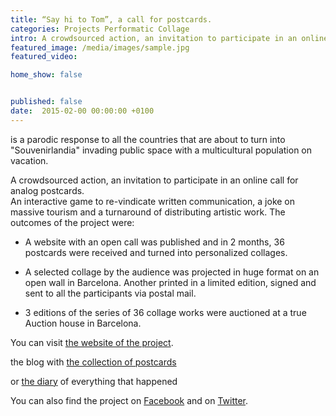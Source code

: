 ```yaml
---
title: “Say hi to Tom”, a call for postcards.
categories: Projects Performatic Collage
intro: A crowdsourced action, an invitation to participate in an online call for analog postcards.
featured_image: /media/images/sample.jpg
featured_video: 

home_show: false


published: false
date:  2015-02-00 00:00:00 +0100
---
```


is a parodic response to all the countries that are about to turn into "Souvenirlandia" invading public space with a multicultural population on vacation.  

A crowdsourced action, an invitation to participate in an online call for analog postcards.  
An interactive game to re-vindicate written 
communication, a joke on massive tourism and a turnaround of distributing artistic work.
The outcomes of the project were:   

* A website with an open call was published and in 2 months, 36 postcards were received and turned into personalized collages.  

* A selected collage by the audience was projected in huge format on an open wall in Barcelona. Another printed in a limited edition, signed and sent to all the participants via postal mail.  

+ 3 editions of the series of 36 collage works were auctioned at a true Auction house in Barcelona.

You can visit [the website of the project](http://www.christinaschultz.com/postcards/).

the blog with [the collection of postcards](http://tomsalbum.tumblr.com/)

or [the diary](http://tomtomsdiary.tumblr.com/) of everything that happened 

You can also find the project on [Facebook](https://www.facebook.com/callforpostcards/) and on [Twitter](https://twitter.com/SayHiTothom).
